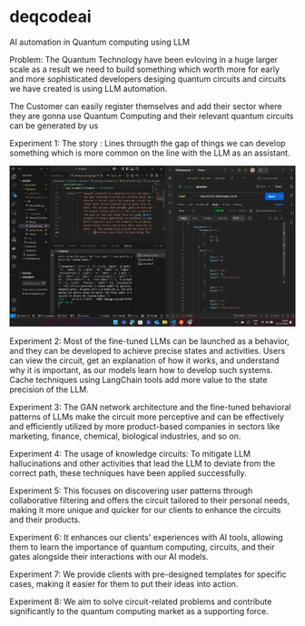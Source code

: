 # deqcodeai
AI automation in Quantum computing using LLM


Problem:
The Quantum Technology have been evloving in a huge larger scale as a result we need to build something which worth more for early and more sophisticated developers desiging quantum circuits and circuits we have created is using LLM automation. 


The Customer can easily register themselves and add their sector where they are gonna use Quantum Computing and their relevant quantum circuits can be generated by us 

Experiment 1:
The story : Lines througth the gap of things we can develop something which is more common on the line with the LLM as an assistant.

![Circuit Automation](<Screenshot 2024-12-22 142925.png>)


Experiment 2: Most of the fine-tuned LLMs can be launched as a behavior, and they can be developed to achieve precise states and activities. Users can view the circuit, get an explanation of how it works, and understand why it is important, as our models learn how to develop such systems. Cache techniques using LangChain tools add more value to the state precision of the LLM.

Experiment 3: The GAN network architecture and the fine-tuned behavioral patterns of LLMs make the circuit more perceptive and can be effectively and efficiently utilized by more product-based companies in sectors like marketing, finance, chemical, biological industries, and so on.

Experiment 4: The usage of knowledge circuits: To mitigate LLM hallucinations and other activities that lead the LLM to deviate from the correct path, these techniques have been applied successfully.

Experiment 5: This focuses on discovering user patterns through collaborative filtering and offers the circuit tailored to their personal needs, making it more unique and quicker for our clients to enhance the circuits and their products.

Experiment 6: It enhances our clients' experiences with AI tools, allowing them to learn the importance of quantum computing, circuits, and their gates alongside their interactions with our AI models.

Experiment 7: We provide clients with pre-designed templates for specific cases, making it easier for them to put their ideas into action.

Experiment 8: We aim to solve circuit-related problems and contribute significantly to the quantum computing market as a supporting force.